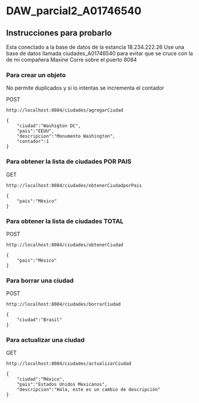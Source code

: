 # DAW_parcial2_A01746540

## Instrucciones para probarlo

Esta conectado a la base de datos de la estancia 18.234.222.26
Use una base de datos llamada ciudades_A01746540 para evitar que se cruce con la de mi compañera Maxine
Corre sobre el puerto 8084

### Para crear un objeto
No permite duplicados y si lo intentas se incrementa el contador

POST
```
http://localhost:8084/ciudades/agregarCiudad
```
```
{
    "ciudad":"Washigton DC",
    "pais":"EEUU",
    "descripcion":"Monumento Washington",
    "contador":1
}
```
### Para obtener la lista de ciudades POR PAIS
GET
```
http://localhost:8084/ciudades/obtenerCiudadporPais
```
```
{
    "pais":"México"
}
```
### Para obtener la lista de ciudades TOTAL
POST
```
http://localhost:8084/ciudades/obtenerCiudad
```
```
{
    "pais":"México"
}
```
### Para borrar una ciudad
POST
```
http://localhost:8084/ciudades/borrarCiudad
```
```
{
    "ciudad":"Brasil"
}
```
### Para actualizar una ciudad
GET
```
http://localhost:8084/ciudades/actualizarCiudad
```
```
{
    "ciudad":"México",
    "pais":"Estados Unidos Mexicanos",
    "descripcion":"Hola, este es un cambio de descripción"
}
```
